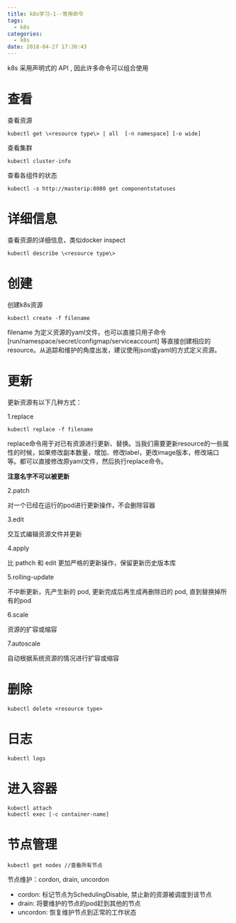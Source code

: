 ```yaml
---
title: k8s学习-1--常用命令
tags:
  - k8s
categories:
  - k8s
date: 2018-04-27 17:30:43
---
```


k8s 采用声明式的 API , 因此许多命令可以组合使用

# 查看

查看资源

    kubectl get \<resource type\> | all  [-n namespace] [-o wide]

查看集群

    kubectl cluster-info

查看各组件的状态

    kubectl -s http://masterip:8080 get componentstatuses 

# 详细信息

查看资源的详细信息，类似docker inspect

    kubectl describe \<resource type\>

# 创建

创建k8s资源

    kubectl create -f filename

filename 为定义资源的yaml文件。也可以直接只用子命令 [run/namespace/secret/configmap/serviceaccount] 等直接创建相应的resource。从追踪和维护的角度出发，建议使用json或yaml的方式定义资源。

# 更新

更新资源有以下几种方式：

1.replace

    kubectl replace -f filename

replace命令用于对已有资源进行更新、替换。当我们需要更新resource的一些属性的时候，如果修改副本数量，增加、修改label，更改image版本，修改端口等。都可以直接修改原yaml文件，然后执行replace命令。

**注意名字不可以被更新**

2.patch

对一个已经在运行的pod进行更新操作，不会删除容器

3.edit

交互式编辑资源文件并更新

4.apply

比 pathch 和 edit 更加严格的更新操作，保留更新历史版本库

5.rolling-update

不中断更新，先产生新的 pod, 更新完成后再生成再删除旧的 pod, 直到替换掉所有的pod

6.scale

资源的扩容或缩容

7.autoscale

自动根据系统资源的情况进行扩容或缩容

# 删除

    kubectl delete <resource type>

# 日志

    kubectl logs

# 进入容器

    kubectl attach 
    kubectl exec [-c container-name]

# 节点管理

    kubectl get nodes //查看所有节点
    
节点维护：cordon, drain, uncordon

- cordon: 标记节点为SchedulingDisable, 禁止新的资源被调度到该节点
- drain: 将要维护的节点的pod赶到其他的节点
- uncordon: 恢复维护节点到正常的工作状态

